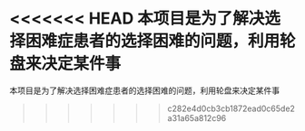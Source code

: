 <<<<<<< HEAD
本项目是为了解决选择困难症患者的选择困难的问题，利用轮盘来决定某件事
=======
本项目是为了解决选择困难症患者的选择困难的问题，利用轮盘来决定某件事
>>>>>>> c282e4d0cb3cb1872ead0c65de2a31a65a812c96
